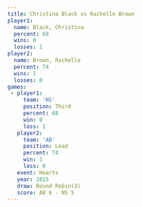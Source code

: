 ```yaml
---
title: Christina Black vs Rachelle Brown
player1:                
  name: Black, Christina
  percent: 68           
  wins: 0               
  losses: 1             
player2:                
  name: Brown, Rachelle 
  percent: 74           
  wins: 1               
  losses: 0             
games:
 - player1:         
     team: 'NS'     
     position: Third
     percent: 68    
     win: 0         
     loss: 1        
   player2:        
     team: 'AB'    
     position: Lead
     percent: 74   
     win: 1        
     loss: 0       
   event: Hearts       
   year: 2015          
   draw: Round Robin(3)
   score: AB 6 - NS 5  
---
```

